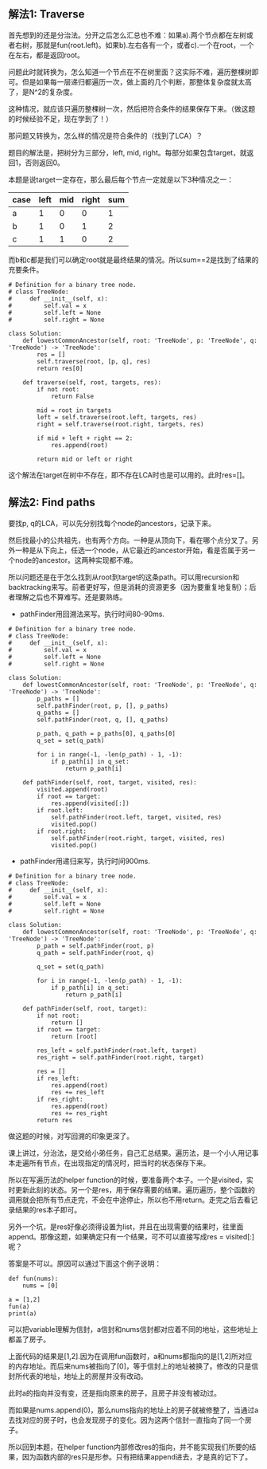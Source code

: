 ## 解法1: Traverse

首先想到的还是分治法。分开之后怎么汇总也不难：如果a).两个节点都在左树或者右树，那就是fun(root.left)。如果b).左右各有一个，或者c).一个在root，一个在左右，都是返回root。

问题此时就转换为，怎么知道一个节点在不在树里面？这实际不难，遍历整棵树即可。但是如果每一层递归都遍历一次，做上面的几个判断，那整体复杂度就太高了，是N^2的复杂度。

这种情况，就应该只遍历整棵树一次，然后把符合条件的结果保存下来。（做这题的时候经验不足，现在学到了！）

那问题又转换为，怎么样的情况是符合条件的（找到了LCA）？

题目的解法是，把树分为三部分，left, mid, right。每部分如果包含target，就返回1，否则返回0。

本题是说target一定存在，那么最后每个节点一定就是以下3种情况之一：

| case | left | mid | right | sum |
|------|------|-----|-------|-----|
| a    | 1    | 0   | 0     | 1   |
| b    | 1    | 0   | 1     | 2   |
| c    | 1    | 1   | 0     | 2   |

而b和c都是我们可以确定root就是最终结果的情况。所以sum==2是找到了结果的充要条件。

```
# Definition for a binary tree node.
# class TreeNode:
#     def __init__(self, x):
#         self.val = x
#         self.left = None
#         self.right = None

class Solution:
    def lowestCommonAncestor(self, root: 'TreeNode', p: 'TreeNode', q: 'TreeNode') -> 'TreeNode':
        res = []
        self.traverse(root, [p, q], res)
        return res[0]
        
    def traverse(self, root, targets, res):
        if not root:
            return False
        
        mid = root in targets
        left = self.traverse(root.left, targets, res)
        right = self.traverse(root.right, targets, res)
        
        if mid + left + right == 2:
            res.append(root)
            
        return mid or left or right

```
这个解法在target在树中不存在，即不存在LCA时也是可以用的。此时res=[]。

## 解法2: Find paths

要找p, q的LCA，可以先分别找每个node的ancestors，记录下来。

然后找最小的公共祖先，也有两个方向。一种是从顶向下，看在哪个点分叉了。另外一种是从下向上，任选一个node，从它最近的ancestor开始，看是否属于另一个node的ancestor。这两种实现都不难。

所以问题还是在于怎么找到从root到target的这条path。可以用recursion和backtracking来写。前者更好写，但是消耗的资源更多（因为要重复地复制）；后者理解之后也不算难写。还是要熟练。


- pathFinder用回溯法来写。执行时间80-90ms.
```
# Definition for a binary tree node.
# class TreeNode:
#     def __init__(self, x):
#         self.val = x
#         self.left = None
#         self.right = None

class Solution:
    def lowestCommonAncestor(self, root: 'TreeNode', p: 'TreeNode', q: 'TreeNode') -> 'TreeNode':
        p_paths = []
        self.pathFinder(root, p, [], p_paths)
        q_paths = []
        self.pathFinder(root, q, [], q_paths)
        
        p_path, q_path = p_paths[0], q_paths[0]
        q_set = set(q_path)
        
        for i in range(-1, -len(p_path) - 1, -1):
            if p_path[i] in q_set:
                return p_path[i]
        
    def pathFinder(self, root, target, visited, res):
        visited.append(root)
        if root == target:
            res.append(visited[:])
        if root.left:
            self.pathFinder(root.left, target, visited, res)
            visited.pop()
        if root.right:
            self.pathFinder(root.right, target, visited, res)
            visited.pop()

```

- pathFinder用递归来写，执行时间900ms.

```
# Definition for a binary tree node.
# class TreeNode:
#     def __init__(self, x):
#         self.val = x
#         self.left = None
#         self.right = None

class Solution:
    def lowestCommonAncestor(self, root: 'TreeNode', p: 'TreeNode', q: 'TreeNode') -> 'TreeNode':
        p_path = self.pathFinder(root, p)
        q_path = self.pathFinder(root, q)
        
        q_set = set(q_path)
        
        for i in range(-1, -len(p_path) - 1, -1):
            if p_path[i] in q_set:
                return p_path[i]
        
    def pathFinder(self, root, target):
        if not root:
            return []
        if root == target:
            return [root]
      
        res_left = self.pathFinder(root.left, target)
        res_right = self.pathFinder(root.right, target)
        
        res = []
        if res_left:
            res.append(root)
            res += res_left
        if res_right:
            res.append(root)
            res += res_right
        return res
```

做这题的时候，对写回溯的印象更深了。

课上讲过，分治法，是交给小弟任务，自己汇总结果。遍历法，是一个小人用记事本走遍所有节点，在出现指定的情况时，把当时的状态保存下来。

所以在写遍历法的helper function的时候，要准备两个本子。一个是visited，实时更新此刻的状态。另一个是res，用于保存需要的结果。遍历遍历，整个函数的调用就会把所有节点走完，不会在中途停止，所以也不用return。走完之后去看记录结果的res本子即可。

另外一个坑，是res好像必须得设置为list，并且在出现需要的结果时，往里面append。那像这题，如果确定只有一个结果，可不可以直接写成res = visited[:]呢？

答案是不可以。原因可以通过下面这个例子说明：

```
def fun(nums):
    nums = [0]

a = [1,2]
fun(a)
print(a)
```
可以把variable理解为信封，a信封和nums信封都对应着不同的地址，这些地址上都盖了房子。

上面代码的结果是[1,2].因为在调用fun函数时，a和nums都指向的是[1,2]所对应的内存地址。而后来nums被指向了[0]，等于信封上的地址被换了。修改的只是信封所代表的地址，地址上的房屋并没有改动。

此时a的指向并没有变，还是指向原来的房子，且房子并没有被动过。

而如果是nums.append(0)，那么nums指向的地址上的房子就被修整了，当通过a去找对应的房子时，也会发现房子的变化。因为这两个信封一直指向了同一个房子。

所以回到本题，在helper function内部修改res的指向，并不能实现我们所要的结果，因为函数内部的res只是形参。只有把结果append进去，才是真的记下了。







